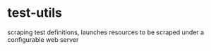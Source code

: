 # test-utils
scraping test definitions, launches resources to be scraped under a configurable web server
